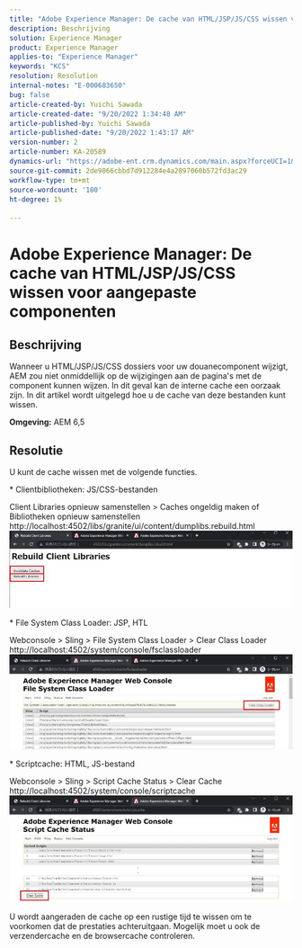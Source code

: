```yaml
---
title: "Adobe Experience Manager: De cache van HTML/JSP/JS/CSS wissen voor aangepaste componenten"
description: Beschrijving
solution: Experience Manager
product: Experience Manager
applies-to: "Experience Manager"
keywords: "KCS"
resolution: Resolution
internal-notes: "E-000683650"
bug: false
article-created-by: Yuichi Sawada
article-created-date: "9/20/2022 1:34:48 AM"
article-published-by: Yuichi Sawada
article-published-date: "9/20/2022 1:43:17 AM"
version-number: 2
article-number: KA-20589
dynamics-url: "https://adobe-ent.crm.dynamics.com/main.aspx?forceUCI=1&pagetype=entityrecord&etn=knowledgearticle&id=c9815964-8438-ed11-9db1-0022480862c6"
source-git-commit: 2de9066cbbd7d912284e4a2897060b572fd3ac29
workflow-type: tm+mt
source-wordcount: '180'
ht-degree: 1%

---
```


# Adobe Experience Manager: De cache van HTML/JSP/JS/CSS wissen voor aangepaste componenten

## Beschrijving


Wanneer u HTML/JSP/JS/CSS dossiers voor uw douanecomponent wijzigt, AEM zou niet onmiddellijk op de wijzigingen aan de pagina&#39;s met de component kunnen wijzen. In dit geval kan de interne cache een oorzaak zijn.
In dit artikel wordt uitgelegd hoe u de cache van deze bestanden kunt wissen.

<b>Omgeving:</b>
AEM 6,5


## Resolutie


U kunt de cache wissen met de volgende functies.

\* Clientbibliotheken: JS/CSS-bestanden

Client Libraries opnieuw samenstellen > Caches ongeldig maken of Bibliotheken opnieuw samenstellen http://localhost:4502/libs/granite/ui/content/dumplibs.rebuild.html 
     ![](assets/ed2f2e85-af35-ed11-9db1-0022480869de.png)

\* File System Class Loader: JSP, HTL

Webconsole > Sling > File System Class Loader > Clear Class Loader http://localhost:4502/system/console/fsclassloader
     ![](assets/2438888b-af35-ed11-9db1-0022480869de.png)

\* Scriptcache: HTML, JS-bestand

Webconsole > Sling > Script Cache Status > Clear Cache http://localhost:4502/system/console/scriptcache
     ![](assets/c97ddd91-af35-ed11-9db1-0022480869de.png)

U wordt aangeraden de cache op een rustige tijd te wissen om te voorkomen dat de prestaties achteruitgaan.
Mogelijk moet u ook de verzendercache en de browsercache controleren.
